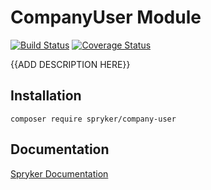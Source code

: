 # CompanyUser Module
[![Build Status](https://travis-ci.org/spryker/CompanyUser.svg)](https://travis-ci.org/spryker/CompanyUser)
[![Coverage Status](https://coveralls.io/repos/github/spryker/CompanyUser/badge.svg)](https://coveralls.io/github/spryker/CompanyUser)

{{ADD DESCRIPTION HERE}}

## Installation

```
composer require spryker/company-user
```

## Documentation

[Spryker Documentation](https://academy.spryker.com/developing_with_spryker/module_guide/modules.html)
